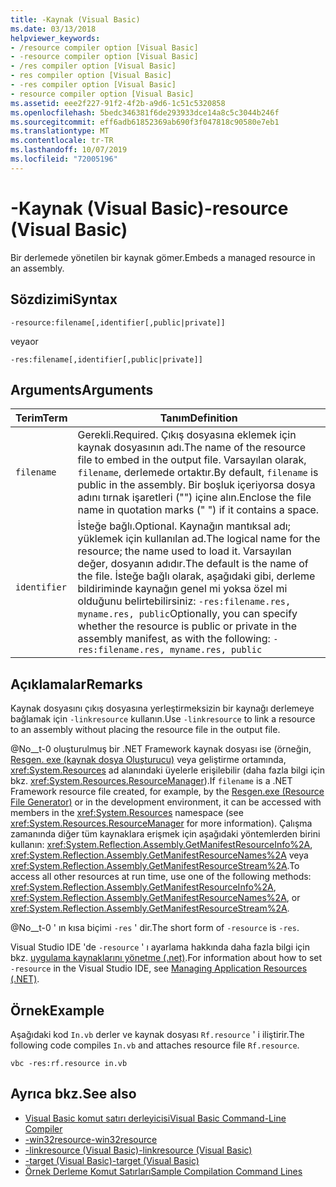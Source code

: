 ```yaml
---
title: -Kaynak (Visual Basic)
ms.date: 03/13/2018
helpviewer_keywords:
- /resource compiler option [Visual Basic]
- -resource compiler option [Visual Basic]
- /res compiler option [Visual Basic]
- res compiler option [Visual Basic]
- -res compiler option [Visual Basic]
- resource compiler option [Visual Basic]
ms.assetid: eee2f227-91f2-4f2b-a9d6-1c51c5320858
ms.openlocfilehash: 5bedc346381f6de293933dce14a8c5c3044b246f
ms.sourcegitcommit: eff6adb61852369ab690f3f047818c90580e7eb1
ms.translationtype: MT
ms.contentlocale: tr-TR
ms.lasthandoff: 10/07/2019
ms.locfileid: "72005196"
---
```

# <a name="-resource-visual-basic"></a><span data-ttu-id="7020f-102">-Kaynak (Visual Basic)</span><span class="sxs-lookup"><span data-stu-id="7020f-102">-resource (Visual Basic)</span></span>
<span data-ttu-id="7020f-103">Bir derlemede yönetilen bir kaynak gömer.</span><span class="sxs-lookup"><span data-stu-id="7020f-103">Embeds a managed resource in an assembly.</span></span>  
  
## <a name="syntax"></a><span data-ttu-id="7020f-104">Sözdizimi</span><span class="sxs-lookup"><span data-stu-id="7020f-104">Syntax</span></span>  
  
```console  
-resource:filename[,identifier[,public|private]]  
```

<span data-ttu-id="7020f-105">veya</span><span class="sxs-lookup"><span data-stu-id="7020f-105">or</span></span>  

```console
-res:filename[,identifier[,public|private]]  
```  
  
## <a name="arguments"></a><span data-ttu-id="7020f-106">Arguments</span><span class="sxs-lookup"><span data-stu-id="7020f-106">Arguments</span></span>  
  
|<span data-ttu-id="7020f-107">Terim</span><span class="sxs-lookup"><span data-stu-id="7020f-107">Term</span></span>|<span data-ttu-id="7020f-108">Tanım</span><span class="sxs-lookup"><span data-stu-id="7020f-108">Definition</span></span>|  
|---|---|  
|`filename`|<span data-ttu-id="7020f-109">Gerekli.</span><span class="sxs-lookup"><span data-stu-id="7020f-109">Required.</span></span> <span data-ttu-id="7020f-110">Çıkış dosyasına eklemek için kaynak dosyasının adı.</span><span class="sxs-lookup"><span data-stu-id="7020f-110">The name of the resource file to embed in the output file.</span></span> <span data-ttu-id="7020f-111">Varsayılan olarak, `filename`, derlemede ortaktır.</span><span class="sxs-lookup"><span data-stu-id="7020f-111">By default, `filename` is public in the assembly.</span></span> <span data-ttu-id="7020f-112">Bir boşluk içeriyorsa dosya adını tırnak işaretleri ("") içine alın.</span><span class="sxs-lookup"><span data-stu-id="7020f-112">Enclose the file name in quotation marks (" ") if it contains a space.</span></span>|  
|`identifier`|<span data-ttu-id="7020f-113">İsteğe bağlı.</span><span class="sxs-lookup"><span data-stu-id="7020f-113">Optional.</span></span> <span data-ttu-id="7020f-114">Kaynağın mantıksal adı; yüklemek için kullanılan ad.</span><span class="sxs-lookup"><span data-stu-id="7020f-114">The logical name for the resource; the name used to load it.</span></span> <span data-ttu-id="7020f-115">Varsayılan değer, dosyanın adıdır.</span><span class="sxs-lookup"><span data-stu-id="7020f-115">The default is the name of the file.</span></span> <span data-ttu-id="7020f-116">İsteğe bağlı olarak, aşağıdaki gibi, derleme bildiriminde kaynağın genel mi yoksa özel mi olduğunu belirtebilirsiniz: `-res:filename.res, myname.res, public`</span><span class="sxs-lookup"><span data-stu-id="7020f-116">Optionally, you can specify whether the resource is public or private in the assembly manifest, as with the following: `-res:filename.res, myname.res, public`</span></span>|  
  
## <a name="remarks"></a><span data-ttu-id="7020f-117">Açıklamalar</span><span class="sxs-lookup"><span data-stu-id="7020f-117">Remarks</span></span>  
 <span data-ttu-id="7020f-118">Kaynak dosyasını çıkış dosyasına yerleştirmeksizin bir kaynağı derlemeye bağlamak için `-linkresource` kullanın.</span><span class="sxs-lookup"><span data-stu-id="7020f-118">Use `-linkresource` to link a resource to an assembly without placing the resource file in the output file.</span></span>  
  
 <span data-ttu-id="7020f-119">@No__t-0 oluşturulmuş bir .NET Framework kaynak dosyası ise (örneğin, [Resgen. exe (kaynak dosya Oluşturucu)](../../../framework/tools/resgen-exe-resource-file-generator.md) veya geliştirme ortamında, <xref:System.Resources> ad alanındaki üyelerle erişilebilir (daha fazla bilgi için bkz. <xref:System.Resources.ResourceManager>).</span><span class="sxs-lookup"><span data-stu-id="7020f-119">If `filename` is a .NET Framework resource file created, for example, by the [Resgen.exe (Resource File Generator)](../../../framework/tools/resgen-exe-resource-file-generator.md) or in the development environment, it can be accessed with members in the <xref:System.Resources> namespace (see <xref:System.Resources.ResourceManager> for more information).</span></span> <span data-ttu-id="7020f-120">Çalışma zamanında diğer tüm kaynaklara erişmek için aşağıdaki yöntemlerden birini kullanın: <xref:System.Reflection.Assembly.GetManifestResourceInfo%2A>, <xref:System.Reflection.Assembly.GetManifestResourceNames%2A> veya <xref:System.Reflection.Assembly.GetManifestResourceStream%2A>.</span><span class="sxs-lookup"><span data-stu-id="7020f-120">To access all other resources at run time, use one of the following methods: <xref:System.Reflection.Assembly.GetManifestResourceInfo%2A>, <xref:System.Reflection.Assembly.GetManifestResourceNames%2A>, or <xref:System.Reflection.Assembly.GetManifestResourceStream%2A>.</span></span>  
  
 <span data-ttu-id="7020f-121">@No__t-0 ' ın kısa biçimi `-res` ' dir.</span><span class="sxs-lookup"><span data-stu-id="7020f-121">The short form of `-resource` is `-res`.</span></span>  
  
 <span data-ttu-id="7020f-122">Visual Studio IDE 'de `-resource` ' ı ayarlama hakkında daha fazla bilgi için bkz. [uygulama kaynaklarını yönetme (.net)](/visualstudio/ide/managing-application-resources-dotnet).</span><span class="sxs-lookup"><span data-stu-id="7020f-122">For information about how to set `-resource` in the Visual Studio IDE, see [Managing Application Resources (.NET)](/visualstudio/ide/managing-application-resources-dotnet).</span></span>  
  
## <a name="example"></a><span data-ttu-id="7020f-123">Örnek</span><span class="sxs-lookup"><span data-stu-id="7020f-123">Example</span></span>  
 <span data-ttu-id="7020f-124">Aşağıdaki kod `In.vb` derler ve kaynak dosyası `Rf.resource` ' i iliştirir.</span><span class="sxs-lookup"><span data-stu-id="7020f-124">The following code compiles `In.vb` and attaches resource file `Rf.resource`.</span></span>  
  
```console
vbc -res:rf.resource in.vb  
```  
  
## <a name="see-also"></a><span data-ttu-id="7020f-125">Ayrıca bkz.</span><span class="sxs-lookup"><span data-stu-id="7020f-125">See also</span></span>

- [<span data-ttu-id="7020f-126">Visual Basic komut satırı derleyicisi</span><span class="sxs-lookup"><span data-stu-id="7020f-126">Visual Basic Command-Line Compiler</span></span>](../../../visual-basic/reference/command-line-compiler/index.md)
- [<span data-ttu-id="7020f-127">-win32resource</span><span class="sxs-lookup"><span data-stu-id="7020f-127">-win32resource</span></span>](../../../visual-basic/reference/command-line-compiler/win32resource.md)
- [<span data-ttu-id="7020f-128">-linkresource (Visual Basic)</span><span class="sxs-lookup"><span data-stu-id="7020f-128">-linkresource (Visual Basic)</span></span>](../../../visual-basic/reference/command-line-compiler/linkresource.md)
- [<span data-ttu-id="7020f-129">-target (Visual Basic)</span><span class="sxs-lookup"><span data-stu-id="7020f-129">-target (Visual Basic)</span></span>](../../../visual-basic/reference/command-line-compiler/target.md)
- [<span data-ttu-id="7020f-130">Örnek Derleme Komut Satırları</span><span class="sxs-lookup"><span data-stu-id="7020f-130">Sample Compilation Command Lines</span></span>](../../../visual-basic/reference/command-line-compiler/sample-compilation-command-lines.md)
